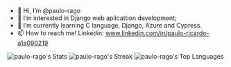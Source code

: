 - 👋 Hi, I’m @paulo-rago
- 👀 I’m interested in Django web aplicattion development;
- 🌱 I’m currently learning C language, Django, Azure and Cypress.
- 📫 How to reach me! Linkedin: www.linkedin.com/in/paulo-ricardo-a1a090219


![paulo-rago's Stats](https://github-readme-stats.vercel.app/api?username=paulo-rago&theme=dracula&show_icons=true&hide_border=false&count_private=true)
![paulo-rago's Streak](https://github-readme-streak-stats.herokuapp.com/?user=paulo-rago&theme=dracula&hide_border=false)
![paulo-rago's Top Languages](https://github-readme-stats.vercel.app/api/top-langs/?username=paulo-rago&theme=dracula&show_icons=true&hide_border=false&layout=compact)
